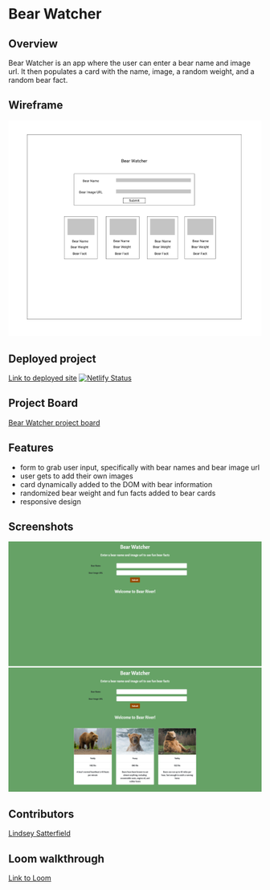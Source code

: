 # Bear Watcher
## Overview
Bear Watcher is an app where the user can enter a bear name and image url. It then populates a card with the name, image, a random weight, and a random bear fact.
## Wireframe
![](./src/assets/bear-tracker-wireframe.png)
## Deployed project
[Link to deployed site](https://lindseysatterfield-bear-watcher.netlify.app/)
[![Netlify Status](https://api.netlify.com/api/v1/badges/d716183c-36d2-4444-9154-ef09d260f54d/deploy-status)](https://app.netlify.com/sites/lindseysatterfield-bear-watcher/deploys)
## Project Board
[Bear Watcher project board](https://github.com/lindseysatterfield/ASSIGNMENT-Bear-Watcher/projects/1)
## Features
- form to grab user input, specifically with bear names and bear image url
- user gets to add their own images
- card dynamically added to the DOM with bear information
- randomized bear weight and fun facts added to bear cards
- responsive design
## Screenshots
![](./src/assets/bear-watcher-landing.png)
![](./src/assets/populated-bears.png)
## Contributors
[Lindsey Satterfield](https://github.com/lindseysatterfield)
## Loom walkthrough
[Link to Loom](https://www.loom.com/share/940553e25fc04c428220e415fe51d141)
